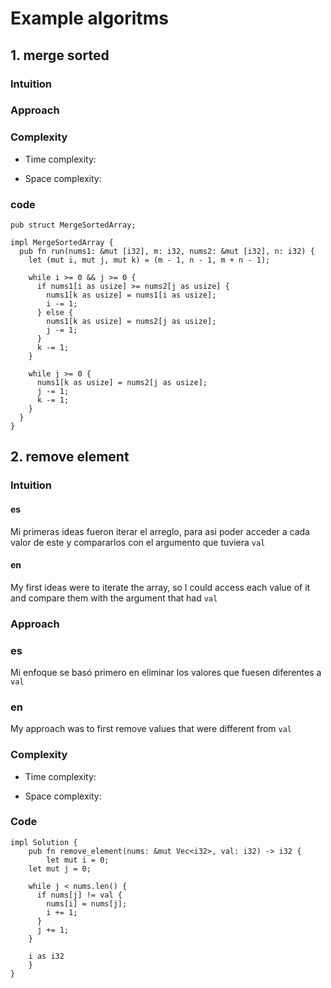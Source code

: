 # Example algoritms

## 1. merge sorted

### Intuition

### Approach

### Complexity

- Time complexity:

<!-- Add your time complexity here, e.g. $$O(n)$$ -->

- Space complexity:

<!-- Add your space complexity here, e.g. $$O(n)$$ -->

### code

```
pub struct MergeSortedArray;

impl MergeSortedArray {
  pub fn run(nums1: &mut [i32], m: i32, nums2: &mut [i32], n: i32) {
    let (mut i, mut j, mut k) = (m - 1, n - 1, m + n - 1);

    while i >= 0 && j >= 0 {
      if nums1[i as usize] >= nums2[j as usize] {
        nums1[k as usize] = nums1[i as usize];
        i -= 1;
      } else {
        nums1[k as usize] = nums2[j as usize];
        j -= 1;
      }
      k -= 1;
    }

    while j >= 0 {
      nums1[k as usize] = nums2[j as usize];
      j -= 1;
      k -= 1;
    }
  }
}
```

## 2. remove element

### Intuition

#### es

Mi primeras ideas fueron iterar el arreglo, para asi poder acceder a cada valor
de este y compararlos con el argumento que tuviera `val`

#### en

My first ideas were to iterate the array, so I could access each value of it and
compare them with the argument that had `val`

### Approach

### es

Mi enfoque se basó primero en eliminar los valores que fuesen diferentes a `val`

### en

My approach was to first remove values that were different from `val`

### Complexity

- Time complexity:

<!-- Add your time complexity here, e.g. $$O(n)$$ -->

- Space complexity:

<!-- Add your space complexity here, e.g. $$O(n)$$ -->

### Code

```
impl Solution {
    pub fn remove_element(nums: &mut Vec<i32>, val: i32) -> i32 {
        let mut i = 0;
    let mut j = 0;

    while j < nums.len() {
      if nums[j] != val {
        nums[i] = nums[j];
        i += 1;
      }
      j += 1;
    }

    i as i32
    }
}
```
